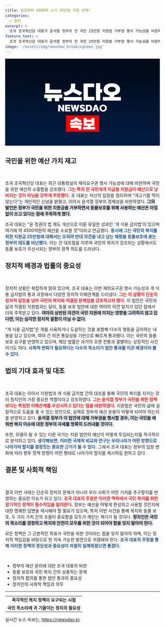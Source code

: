 ```yaml
---
title: 중전마마 4500억 소식 25만원 지원 반대!
categories:
  - 정치
excerpt: >
  조국 조국혁신당 대표가 윤석열 정부의 전 국민 25만원 지원법 거부권 행사 가능성을 비판하며, 국민을 위한 예산은 외면당하고 있다고 주장했다. 개 식용 금지법 시행을 위한 보상에는 4500억원을 쓸 의향이 있다면서 대조적인 정부 태도를 강조했다.
feature_text: >
  조국 조국혁신당 대표가 윤석열 정부의 전 국민 25만원 지원법 거부권 행사 가능성을 비판하며, 국민을 위한 예산은 외면당하고 있다고 주장했다. 개 식용 금지법 시행을 위한 보상에는 4500억원을 쓸 의향이 있다면서 대조적인 정부 태도를 강조했다.
image: '/assets/img/newsdao_breakingnews.jpg'
---
```


<p><img src="/assets/img/newsdao_breakingnews.jpg" alt="implanttips 속보" /></p>

<h2 data-ke-size="size26">국민을 위한 예산 가치 재고</h2>

<p data-ke-size="size16">&nbsp;</p>

<p>조국 조국혁신당 대표는 최근 대통령실의 재의요구권 행사 가능성에 대해 비판하며 국민을 위한 예산의 소중함을 강조했다. <b><span style="color: #ee2323;">그는 특히 전 국민에게 지급될 지원금이 예산으로 낭비되는 것이 아님을 강하게 주장했다.</span></b> 조 대표는 자신의 입장을 정리하며 "개고기를 먹지 않는다"는 개인적인 신념을 밝혔고, 이어서 윤석열 정부의 정체성을 비판하였다. <b><span style="background-color: #21538527;">그의 발언은 정부가 국민을 위한 지원금을 거부하면서 동물보호를 위해 사용하는 예산은 아낌없이 쓰고 있다는 점에 주목하게 했다.</span></b> </p>

<p>조국 대표는 "윤 정권이 법 제도 개선으로 이룬 유일한 성과인 ‘개 식용 금지법’이 있으며 여기에 약 4500억원의 예산을 소요할 것"이라고 언급했다. <b><span style="color: #1a5490;">동시에 그는 국민의 복지를 위한 지원금 25만원에 대해서는 오히려 반대 의견을 내고 남는 재정을 동물보호에 쏟는 정부의 태도를 비난했다.</span></b> 이는 큰 대조점을 이루며 국민의 복지가 강조되는 상황에서도 동물 보호가 우선시되는 정부의 정책 의도를 드러낸다.</p>

<h2 data-ke-size="size26">정치적 배경과 법률의 중요성</h2>

<p data-ke-size="size16">&nbsp;</p>

<p>정치적 상황은 복잡하게 얽혀 있으며, 조국 대표는 이번 재의요구권 행사 가능성과 개 식용 금지법의 통과 과정에서 다양한 정치적 이해관계를 드러냈다. <b><span style="color: #ee2323;">그는 이 상황이 단순히 정치적 갈등을 넘어 국민의 복지와 직결된 문제임을 강조하고자 했다.</span></b> 이 법안은 국민의 삶과 직결된 지원법과는 달리, 동물 보호 법안에 대한 여야의 의견 일치가 있던 점에서 더욱 주목받고 있다. <b><span style="background-color: #21538527;">여야의 상반된 의견이 국민 지원에 미치는 영향을 고려하지 않고 있다면, 이는 심각한 정치적 결함이 아닐 수 없다.</span></b> </p>

<p>“개 식용 금지법”은 개를 사육하거나 도살하는 것을 포함해 다수의 행동을 금지하는 내용을 담고 있으며, 여야 간 의견 통일성을 기반으로 빠르게 통과됐다. 이는 국민의 동물 보호 요구를 반영하고 있으며, 해당 법률은 과거의 오랜 전통과 결별하는 상징적인 사건이기도 하다. <b><span style="color: #1a5490;">사회적 변화가 필요하다는 다수의 목소리가 법안 통과를 이끈 배경이라 볼 수 있다.</span></b></p>

<h2 data-ke-size="size26">법의 기대 효과 및 대조</h2>

<p data-ke-size="size16">&nbsp;</p>

<p>조국 대표는 이어서 지원법과 개 식용 금지법 간의 대조를 통해 국민의 복지를 지키는 것이 정치인의 가장 중요한 역할이라고 강조하였다. <b><span style="color: #ee2323;">그는 윤석열 정부가 국민을 위한 정책보다는 특정한 이해관계를 우선시하고 있다는 점을 비판하였다.</span></b> 지원법은 국민의 삶에 실질적으로 도움을 줄 수 있는 방안으로, 실제로 정부의 예산 운용이 어떻게 되어야 하는지를 반영하고 있다. <b><span style="background-color: #21538527;">윤석열 정부가 이 법안에 대해 거부권을 행사할 경우, 이는 국민을 에워싼 복지 이슈에 대한 정부의 자세를 명확히 드러내줄 것이다.</span></b></p>

<p>또한, 모델이 될 수 있는 다른 국가는 지원 법안의 예산이 어떻게 투입되는지를 적극적으로 분석하고 있다. <b><span style="color: #1a5490;">생각해보면, 이러한 국제적 비교와 연구는 우리나라가 어떤 방향으로 나아가야 할지를 결정짓는 중요한 근거가 될 수 있다.</span></b> 그래서 조국 대표는 정부의 입장 변화에 따라 향후 정책 방향이 어떤 형태로 나아가야 할지를 제시하길 원하고 있다.</p>

<h2 data-ke-size="size26">결론 및 사회적 책임</h2>

<p data-ke-size="size16">&nbsp;</p>

<p>결국 이번 사태는 단순히 정치의 문제가 아니라 우리 사회가 어떤 가치를 추구할지를 반영하는 중요한 이슈가 되고 있다. <b><span style="color: #ee2323;">조국 대표의 주장은 이러한 맥락에서 국민 복지를 위한 장기적인 정책이 필수적임을 알려준다.</span></b> 정부는 예산을 어떻게 편성하고 사용할 것인지에 대한 명쾌한 답변을 제시해야 할 필요가 있으며, 특히 이번 사건을 통해 복지와 동물 보호, 두 가지 가치 간의 조율이 중요함을 모두가 깨닫는 계기가 될 것이다. <b><span style="background-color: #21538527;">정치인은 국민의 목소리를 경청하고 복지와 안전이 모두를 위한 것이 되어야 함을 잊지 말아야 한다.</span></b> </p>

<p>모든 정책은 그 근본적인 목표가 국민을 위한 것이라는 점을 잊지 말아야 하며, 이는 정치적 책임감을 바탕으로 한 지속 가능한 발전으로 귀결돼야 한다. <b><span style="color: #1a5490;">조국 대표의 주장을 통해 이러한 정책의 정당성과 중요성이 처절히 일깨워졌으면 좋겠다.</span></b></p>

<p data-ke-size="size16">&nbsp;</p>

<ul>
    <li>정부의 예산 윤리에 대한 조국 대표의 비판</li>
    <li>동물 보호와 국민 복지 간의 상충하는 문제</li>
    <li>정치적 합의를 통한 법안 통과의 중요성</li>
    <li>정치인의 사회적 책임과 의무</li>
</ul>

<hr>

<table style="width:100%">
    <tr>
        <td style="text-align: center; height: 17px;"><b>즉각적인 복지 정책이 요구되는 시점</b></td>
    </tr>
    <tr>
        <td style="text-align: center; height: 17px;"><b>국민 목소리에 귀 기울이는 정치의 필요성</b></td>
    </tr>
</table>
실시간 뉴스 속보는, <a href="https://newsdao.kr" rel="dofollow">https://newsdao.kr</a>


